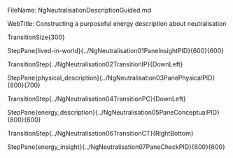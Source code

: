 FileName: NgNeutralisationDescriptionGuided.md

WebTitle: Constructing a purposeful energy description about neutralisation

TransitionSize{300}

StepPane{lived-in-world}{../NgNeutralisation01PaneInsightPID}{600}{600}

TransitionStep{../NgNeutralisation02TransitionIP}{DownLeft}

StepPane{physical_description}{../NgNeutralisation03PanePhysicalPID}{800}{700}

TransitionStep{../NgNeutralisation04TransitionPC}{DownLeft}

StepPane{energy_description}{../NgNeutralisation05PaneConceptualPID}{800}{600}

TransitionStep{../NgNeutralisation06TransitionCT}{RightBottom}

StepPane{energy_insight}{../NgNeutralisation07PaneCheckPID}{600}{600}
